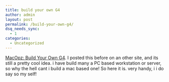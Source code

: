 ```yaml
---
title: build your own G4
author: admin
layout: post
permalink: /build-your-own-g4/
dsq_needs_sync:
  - 1
categories:
  - Uncategorized
---
```

[MacOpz: Build Your Own G4][1]. I posted this before on an other site, and its still a pretty cool idea. i have build many a PC based workstation or server, so why the hell cant i build a mac based one! So here it is. very handy, i i do say so my self!

 [1]: http://www.macopz.com/buildamac/index.html "MacOpz: Build Your Own G4"